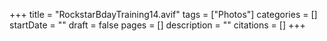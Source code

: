 +++
title = "RockstarBdayTraining14.avif"
tags = ["Photos"]
categories = []
startDate = ""
draft = false
pages = []
description = ""
citations = []
+++
